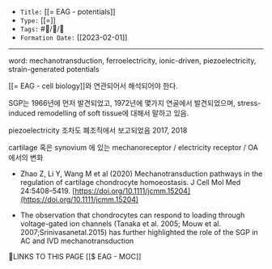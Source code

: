 
-   `Title:` [[= EAG - potentials]]
-   `Type:` [[=]]
-   `Tags:` #🧠️/📝️/🌱️ 
-   `Formation Date:` [[2023-02-01]]
---

word: mechanotransduction, ferroelectricity, ionic-driven, piezoelectricity, strain-generated potentials

[[= EAG - cell biology]]와 연관되어서 해석되어야 한다.

SGP는 1966년에 먼저 발견되었고, 1972년에 몇가지 연골에서 발견되었으며, stress-induced remodelling of soft tissue에 대해서 말하고 있음.

piezoelectricity 조차도 폐조직에서 보고되었음 2017, 2018

cartilage 혹은 synovium 에 있는 mechanoreceptor / electricity receptor / OA에서의 변화


- Zhao Z, Li Y, Wang M et al (2020) Mechanotransduction pathways in the regulation of cartilage chondrocyte homoeostasis. J Cell Mol Med 24:5408–5419. [https://doi.org/10.1111/jcmm.15204](https://doi.org/10.1111/jcmm.15204)

- The observation that chondrocytes can respond to loading through voltage-gated ion channels (Tanaka et al. 2005; Mouw et al. 2007;Srinivasanetal.2015) has further highlighted the role of the SGP in AC and IVD mechanotransduction







🔗LINKS TO THIS PAGE
[[$ EAG  - MOC]]